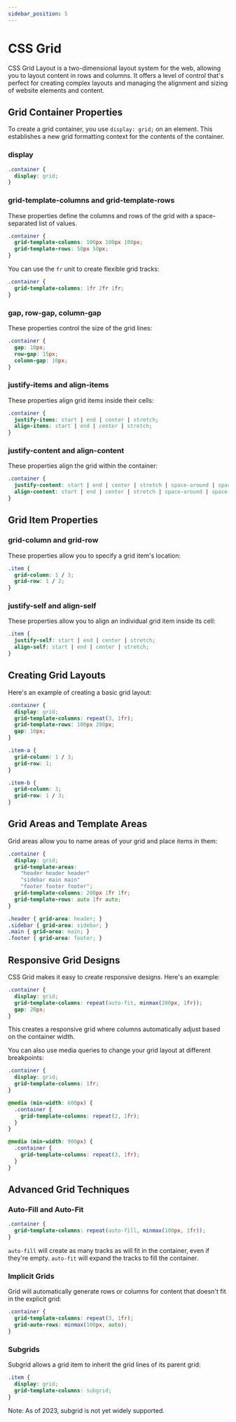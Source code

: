 ```yaml
---
sidebar_position: 5
---
```


# CSS Grid

CSS Grid Layout is a two-dimensional layout system for the web, allowing you to layout content in rows and columns. It offers a level of control that's perfect for creating complex layouts and managing the alignment and sizing of website elements and content.

## Grid Container Properties

To create a grid container, you use `display: grid;` on an element. This establishes a new grid formatting context for the contents of the container.

### display

```css
.container {
  display: grid;
}
```

### grid-template-columns and grid-template-rows

These properties define the columns and rows of the grid with a space-separated list of values.

```css
.container {
  grid-template-columns: 100px 100px 100px;
  grid-template-rows: 50px 50px;
}
```

You can use the `fr` unit to create flexible grid tracks:

```css
.container {
  grid-template-columns: 1fr 2fr 1fr;
}
```

### gap, row-gap, column-gap

These properties control the size of the grid lines:

```css
.container {
  gap: 10px;
  row-gap: 15px;
  column-gap: 10px;
}
```

### justify-items and align-items

These properties align grid items inside their cells:

```css
.container {
  justify-items: start | end | center | stretch;
  align-items: start | end | center | stretch;
}
```

### justify-content and align-content

These properties align the grid within the container:

```css
.container {
  justify-content: start | end | center | stretch | space-around | space-between | space-evenly;
  align-content: start | end | center | stretch | space-around | space-between | space-evenly;
}
```

## Grid Item Properties

### grid-column and grid-row

These properties allow you to specify a grid item's location:

```css
.item {
  grid-column: 1 / 3;
  grid-row: 1 / 2;
}
```

### justify-self and align-self

These properties allow you to align an individual grid item inside its cell:

```css
.item {
  justify-self: start | end | center | stretch;
  align-self: start | end | center | stretch;
}
```

## Creating Grid Layouts

Here's an example of creating a basic grid layout:

```css
.container {
  display: grid;
  grid-template-columns: repeat(3, 1fr);
  grid-template-rows: 100px 200px;
  gap: 10px;
}

.item-a {
  grid-column: 1 / 3;
  grid-row: 1;
}

.item-b {
  grid-column: 3;
  grid-row: 1 / 3;
}
```

## Grid Areas and Template Areas

Grid areas allow you to name areas of your grid and place items in them:

```css
.container {
  display: grid;
  grid-template-areas: 
    "header header header"
    "sidebar main main"
    "footer footer footer";
  grid-template-columns: 200px 1fr 1fr;
  grid-template-rows: auto 1fr auto;
}

.header { grid-area: header; }
.sidebar { grid-area: sidebar; }
.main { grid-area: main; }
.footer { grid-area: footer; }
```

## Responsive Grid Designs

CSS Grid makes it easy to create responsive designs. Here's an example:

```css
.container {
  display: grid;
  grid-template-columns: repeat(auto-fit, minmax(200px, 1fr));
  gap: 20px;
}
```

This creates a responsive grid where columns automatically adjust based on the container width.

You can also use media queries to change your grid layout at different breakpoints:

```css
.container {
  display: grid;
  grid-template-columns: 1fr;
}

@media (min-width: 600px) {
  .container {
    grid-template-columns: repeat(2, 1fr);
  }
}

@media (min-width: 900px) {
  .container {
    grid-template-columns: repeat(3, 1fr);
  }
}
```

## Advanced Grid Techniques

### Auto-Fill and Auto-Fit

```css
.container {
  grid-template-columns: repeat(auto-fill, minmax(100px, 1fr));
}
```

`auto-fill` will create as many tracks as will fit in the container, even if they're empty. `auto-fit` will expand the tracks to fill the container.

### Implicit Grids

Grid will automatically generate rows or columns for content that doesn't fit in the explicit grid:

```css
.container {
  grid-template-columns: repeat(3, 1fr);
  grid-auto-rows: minmax(100px, auto);
}
```

### Subgrids

Subgrid allows a grid item to inherit the grid lines of its parent grid:

```css
.item {
  display: grid;
  grid-template-columns: subgrid;
}
```

Note: As of 2023, subgrid is not yet widely supported.
